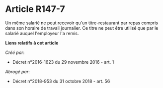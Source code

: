 # Article R147-7

Un  même salarié ne peut recevoir qu'un titre-restaurant par repas compris  dans son horaire de travail journalier. Ce titre
ne peut être utilisé  que par le salarié auquel l'employeur l'a remis.

**Liens relatifs à cet article**

_Créé par_:

  - Décret n°2016-1623 du 29 novembre 2016 - art. 1

_Abrogé par_:

  - Décret n°2018-953 du 31 octobre 2018 - art. 56
